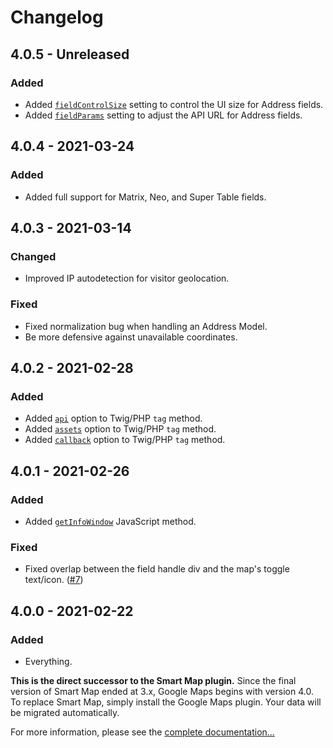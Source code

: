# Changelog

## 4.0.5 - Unreleased

### Added
- Added [`fieldControlSize`](https://plugins.doublesecretagency.com/google-maps/getting-started/config/#fieldcontrolsize) setting to control the UI size for Address fields.
- Added [`fieldParams`](https://plugins.doublesecretagency.com/google-maps/getting-started/config/#fieldparams) setting to adjust the API URL for Address fields.

## 4.0.4 - 2021-03-24

### Added
- Added full support for Matrix, Neo, and Super Table fields.

## 4.0.3 - 2021-03-14

### Changed
- Improved IP autodetection for visitor geolocation.

### Fixed
- Fixed normalization bug when handling an Address Model.
- Be more defensive against unavailable coordinates.

## 4.0.2 - 2021-02-28

### Added
- Added [`api`](https://plugins.doublesecretagency.com/google-maps/dynamic-maps/twig-php-methods/#tag-options) option to Twig/PHP `tag` method.
- Added [`assets`](https://plugins.doublesecretagency.com/google-maps/dynamic-maps/twig-php-methods/#tag-options) option to Twig/PHP `tag` method.
- Added [`callback`](https://plugins.doublesecretagency.com/google-maps/dynamic-maps/twig-php-methods/#tag-options) option to Twig/PHP `tag` method.

## 4.0.1 - 2021-02-26

### Added
- Added [`getInfoWindow`](https://plugins.doublesecretagency.com/google-maps/dynamic-maps/javascript-methods/#getinfowindow-infowindowid) JavaScript method.

### Fixed
- Fixed overlap between the field handle div and the map's toggle text/icon. ([#7](https://github.com/doublesecretagency/craft-googlemaps/issues/7))

## 4.0.0 - 2021-02-22

### Added
- Everything.

**This is the direct successor to the Smart Map plugin.** Since the final version of Smart Map ended at 3.x, Google Maps begins with version 4.0. To replace Smart Map, simply install the Google Maps plugin. Your data will be migrated automatically.

For more information, please see the [complete documentation...](https://plugins.doublesecretagency.com/google-maps/)
